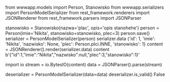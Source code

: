from wwwapp.models import Person, Stanowisko
from wwwapp.serializers import PersonModelSerializer
from rest_framework.renderers import JSONRenderer
from rest_framework.parsers import JSONParser

stanowisko = Stanowisko(nazwa='plac', opis='opis stanohehe')
person = Person(imie='Nikita', stanowisko=stanowisko, plec=3)
person.save()
serializer = PersonModelSerializer(person)
serializer.data
{'id': 1, 'imie': 'Nikita', 'nazwisko': None, 'plec': Person.plci.INNE, 'stanowisko': 1}
content = JSONRenderer().render(serializer.data)
content
b'{"id":1,"imie":"Nikita","nazwisko":null,"plec":3,"stanowisko":1}'

import io
stream = io.BytesIO(content)
data = JSONParser().parse(stream)

deserializer = PersonModelSerializer(data=data)
deserializer.is_valid()
False
